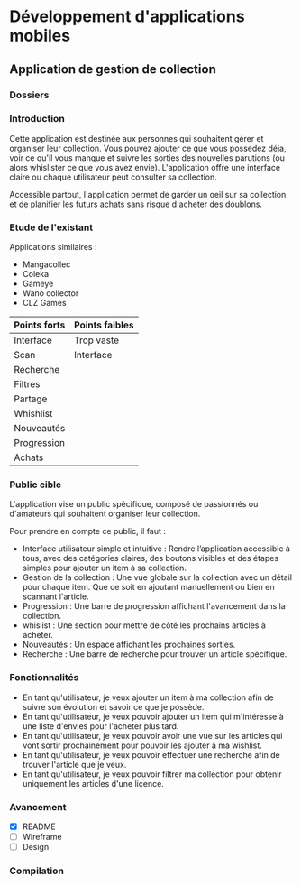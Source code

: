 
# Développement d'applications mobiles

## Application de gestion de collection

### Dossiers

### Introduction

Cette application est destinée aux personnes qui souhaitent gérer et organiser leur collection. Vous pouvez ajouter ce que vous possedez déja, voir ce qu'il vous manque et suivre les sorties des nouvelles parutions (ou alors whislister ce que vous avez envie). L'application offre une interface claire ou chaque utilisateur peut consulter sa collection.

Accessible partout, l'application permet de garder un oeil sur sa collection et de planifier les futurs achats sans risque d'acheter des doublons.

### Etude de l'existant

Applications similaires :

- Mangacollec
- Coleka
- Gameye
- Wano collector
- CLZ Games

| Points forts | Points faibles |
| ------------ | -------------- |
| Interface    | Trop vaste     |
| Scan         | Interface      |
| Recherche    |                |
| Filtres      |                |
| Partage      |                |
| Whishlist    |                |
| Nouveautés   |                |
| Progression  |                |
| Achats       |                |

### Public cible

L'application vise un public spécifique, composé de passionnés ou d'amateurs qui souhaitent organiser leur collection.

Pour prendre en compte ce public, il faut :

- Interface utilisateur simple et intuitive : Rendre l’application accessible à tous, avec des catégories claires, des boutons visibles et des étapes simples pour ajouter un item à sa collection.
- Gestion de la collection : Une vue globale sur la collection avec un détail pour chaque item. Que ce soit en ajoutant manuellement ou bien en scannant l'article.
- Progression : Une barre de progression affichant l'avancement dans la collection.
- whislist : Une section pour mettre de côté les prochains articles à acheter.
- Nouveautés : Un espace affichant les prochaines sorties.
- Recherche : Une barre de recherche pour trouver un article spécifique.

### Fonctionnalités

- En tant qu'utilisateur, je veux ajouter un item à ma collection afin de suivre son évolution et savoir ce que je possède.
- En tant qu'utilisateur, je veux pouvoir ajouter un item qui m'intéresse à une liste d'envies pour l'acheter plus tard.
- En tant qu'utilisateur, je veux pouvoir avoir une vue sur les articles qui vont sortir prochainement pour pouvoir les ajouter à ma wishlist.
- En tant qu'utilisateur, je veux pouvoir effectuer une recherche afin de trouver l'article que je veux.
- En tant qu'utilisateur, je veux pouvoir filtrer ma collection pour obtenir uniquement les articles d'une licence.

### Avancement

- [x] README
- [ ] Wireframe
- [ ] Design

### Compilation
